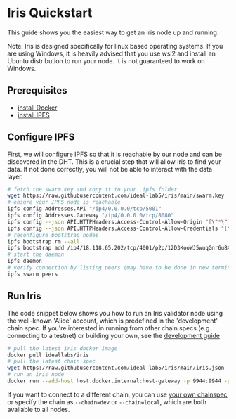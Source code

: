 # Iris Quickstart

This guide shows you the easiest way to get an iris node up and running.

Note: Iris is designed specifically for linux based operating systems. If you are using Windows, it is heavily advised that you use wsl2 and install an Ubuntu distribution to run your node. It is not guaranteed to work on Windows.

## Prerequisites

- [install Docker](https://docs.docker.com/getdocker/)
- [install IPFS](https://docs.ipfs.tech/install/)

## Configure IPFS

First, we will configure IPFS so that it is reachable by our node and can be discovered in the DHT. This is a crucial step that will allow Iris to find your data. If not done correctly, you will not be able to interact with the data layer.

``` bash
# fetch the swarm.key and copy it to your .ipfs folder
wget https://raw.githubusercontent.com/ideal-lab5/iris/main/swarm.key
# ensure your IPFS node is reachable
ipfs config Addresses.API "/ip4/0.0.0.0/tcp/5001"
ipfs config Addresses.Gateway "/ip4/0.0.0.0/tcp/8080"
ipfs config --json API.HTTPHeaders.Access-Control-Allow-Origin "[\"*\"]"
ipfs config --json API.HTTPHeaders.Access-Control-Allow-Credentials "[\"true\"]"
# reconfigure bootstrap nodes
ipfs bootstrap rm --all
ipfs bootstrap add /ip4/18.118.65.202/tcp/4001/p2p/12D3KooWJ5wuqGnr6u8XV6FeBbP1MBBamUpavwfotRag2JnTrF9p
# start the daemon
ipfs daemon 
# verify connection by listing peers (may have to be done in new terminal)
ipfs swarm peers 
```

## Run Iris

The code snippet below shows you how to run an Iris validator node using the well-known 'Alice' account, which is predefined in the 'development' chain spec. If you're interested in running from other chain specs (e.g. connecting to a testnet) or building your own, see the [development guide](../developers/development_guide.md#generating-a-custom-chain-spec)

``` bash
# pull the latest iris docker image
docker pull ideallabs/iris
# pull the latest chain spec
wget https://raw.githubusercontent.com/ideal-lab5/iris/main/iris.json
# run an iris node
docker run --add-host host.docker.internal:host-gateway -p 9944:9944 -p 9933:9933 -p 30333:30333 -p 9615:9615 -v ~/iris.json:/mnt/iris.json -it --rm --name iris-node ideallabs/iris --chain=/mnt/iris.json --rpc-cors all --unsafe-ws-external --rpc-external --rpc-methods=unsafe
```

If you want to connect to a different chain, you can use [your own chainspec](../developers/development_guide.md#generating-a-custom-chain-spec) or specify the chain as `--chain=dev` or `--chain=local`, which are both available to all nodes.